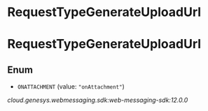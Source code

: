 # RequestTypeGenerateUploadUrl


# RequestTypeGenerateUploadUrl

## Enum


* `ONATTACHMENT` (value: `"onAttachment"`)




_cloud.genesys.webmessaging.sdk:web-messaging-sdk:12.0.0_
